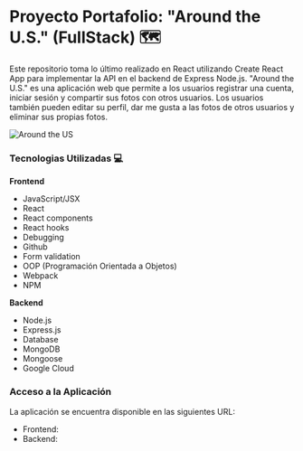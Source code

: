 # Proyecto Portafolio: "Around the U.S." (FullStack) 🗺️​

Este repositorio toma lo último realizado en React utilizando Create React App para implementar la API en el backend de Express Node.js.
"Around the U.S." es una aplicación web que permite a los usuarios registrar una cuenta, iniciar sesión y compartir sus fotos con otros usuarios. Los usuarios también pueden editar su perfil, dar me gusta a las fotos de otros usuarios y eliminar sus propias fotos.

![Around the US](https://media.giphy.com/media/v1.Y2lkPTc5MGI3NjExN2EzNDEwYzgzYjVhZjQ3ZGFkMzZmZDM3ZWVhNjc2NjI2YzEwZDlhZCZlcD12MV9pbnRlcm5hbF9naWZzX2dpZklkJmN0PWc/0Pe0ZqVNyh8srIiwjn/giphy.gif)

### Tecnologias Utilizadas 💻

**Frontend**

- JavaScript/JSX
- React
- React components
- React hooks
- Debugging
- Github
- Form validation
- OOP (Programación Orientada a Objetos)
- Webpack
- NPM

**Backend**

- Node.js
- Express.js
- Database
- MongoDB
- Mongoose
- Google Cloud

### Acceso a la Aplicación

La aplicación se encuentra disponible en las siguientes URL:
* Frontend: 
* Backend: 